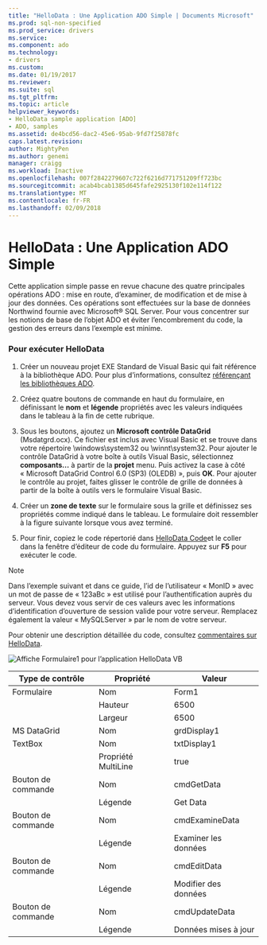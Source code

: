 ```yaml
---
title: "HelloData : Une Application ADO Simple | Documents Microsoft"
ms.prod: sql-non-specified
ms.prod_service: drivers
ms.service: 
ms.component: ado
ms.technology:
- drivers
ms.custom: 
ms.date: 01/19/2017
ms.reviewer: 
ms.suite: sql
ms.tgt_pltfrm: 
ms.topic: article
helpviewer_keywords:
- HelloData sample application [ADO]
- ADO, samples
ms.assetid: de4bcd56-dac2-45e6-95ab-9fd7f25878fc
caps.latest.revision: 
author: MightyPen
ms.author: genemi
manager: craigg
ms.workload: Inactive
ms.openlocfilehash: 007f2842279607c722f6216d771751209ff723bc
ms.sourcegitcommit: acab4bcab1385d645fafe2925130f102e114f122
ms.translationtype: MT
ms.contentlocale: fr-FR
ms.lasthandoff: 02/09/2018
---
```

# <a name="hellodata-a-simple-ado-application"></a>HelloData : Une Application ADO Simple
Cette application simple passe en revue chacune des quatre principales opérations ADO : mise en route, d’examiner, de modification et de mise à jour des données. Ces opérations sont effectuées sur la base de données Northwind fournie avec Microsoft® SQL Server. Pour vous concentrer sur les notions de base de l’objet ADO et éviter l’encombrement du code, la gestion des erreurs dans l’exemple est minime.  
  
### <a name="to-run-hellodata"></a>Pour exécuter HelloData  
  
1.  Créer un nouveau projet EXE Standard de Visual Basic qui fait référence à la bibliothèque ADO. Pour plus d’informations, consultez [référençant les bibliothèques ADO](../../../ado/guide/referencing-the-ado-libraries.md).  
  
2.  Créez quatre boutons de commande en haut du formulaire, en définissant le **nom** et **légende** propriétés avec les valeurs indiquées dans le tableau à la fin de cette rubrique.  
  
3.  Sous les boutons, ajoutez un **Microsoft contrôle DataGrid** (Msdatgrd.ocx). Ce fichier est inclus avec Visual Basic et se trouve dans votre répertoire \windows\system32 ou \winnt\system32. Pour ajouter le contrôle DataGrid à votre boîte à outils Visual Basic, sélectionnez **composants...**  à partir de la **projet** menu. Puis activez la case à côté « Microsoft DataGrid Control 6.0 (SP3) (OLEDB) », puis **OK**. Pour ajouter le contrôle au projet, faites glisser le contrôle de grille de données à partir de la boîte à outils vers le formulaire Visual Basic.  
  
4.  Créer un **zone de texte** sur le formulaire sous la grille et définissez ses propriétés comme indiqué dans le tableau. Le formulaire doit ressembler à la figure suivante lorsque vous avez terminé.  
  
5.  Pour finir, copiez le code répertorié dans [HelloData Code](../../../ado/guide/data/hellodata-code.md)et le coller dans la fenêtre d’éditeur de code du formulaire. Appuyez sur **F5** pour exécuter le code.  
  
> [!NOTE]
>  Dans l’exemple suivant et dans ce guide, l’id de l’utilisateur « MonID » avec un mot de passe de « 123aBc » est utilisé pour l’authentification auprès du serveur. Vous devez vous servir de ces valeurs avec les informations d’identification d’ouverture de session valide pour votre serveur. Remplacez également la valeur « MySQLServer » par le nom de votre serveur.  
  
 Pour obtenir une description détaillée du code, consultez [commentaires sur HelloData](../../../ado/guide/data/comments-on-hellodata.md).  
  
 ![Affiche Formulaire1 pour l’application HelloData VB](../../../ado/guide/data/media/hellodata.gif "HelloData")  
  
|Type de contrôle|Propriété|Valeur|  
|------------------|--------------|-----------|  
|Formulaire|Nom|Form1|  
||Hauteur|6500|  
||Largeur|6500|  
|MS DataGrid|Nom|grdDisplay1|  
|TextBox|Nom|txtDisplay1|  
||Propriété MultiLine|true|  
|Bouton de commande|Nom|cmdGetData|  
||Légende|Get Data|  
|Bouton de commande|Nom|cmdExamineData|  
||Légende|Examiner les données|  
|Bouton de commande|Nom|cmdEditData|  
||Légende|Modifier des données|  
|Bouton de commande|Nom|cmdUpdateData|  
||Légende|Données mises à jour|
